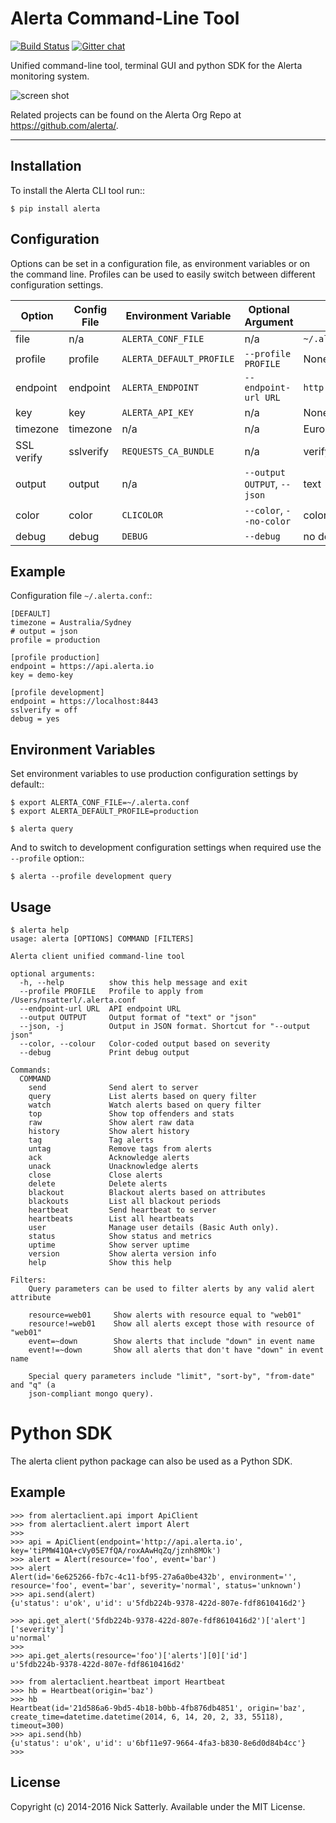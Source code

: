 Alerta Command-Line Tool
========================

[![Build Status](https://travis-ci.org/alerta/python-alerta.svg?branch=master)](https://travis-ci.org/alerta/python-alerta) [![Gitter chat](https://badges.gitter.im/alerta/chat.png)](https://gitter.im/alerta/chat)

Unified command-line tool, terminal GUI and python SDK for the Alerta monitoring system.

![screen shot](/docs/images/alerta-top-80x25.png?raw=true&v=1)

Related projects can be found on the Alerta Org Repo at <https://github.com/alerta/>.

----

Installation
------------

To install the Alerta CLI tool run::

    $ pip install alerta

Configuration
-------------

Options can be set in a configuration file, as environment variables or on the command line.
Profiles can be used to easily switch between different configuration settings.

| Option     | Config File | Environment Variable       | Optional Argument               | Default                   |
|------------|-------------|----------------------------|---------------------------------|---------------------------|
| file       | n/a         | ``ALERTA_CONF_FILE``       | n/a                             | ``~/.alerta.conf``        |
| profile    | profile     | ``ALERTA_DEFAULT_PROFILE`` | ``--profile PROFILE``           | None                      |
| endpoint   | endpoint    | ``ALERTA_ENDPOINT``        | ``--endpoint-url URL``          | ``http://localhost:8080`` |
| key        | key         | ``ALERTA_API_KEY``         | n/a                             | None                      |
| timezone   | timezone    | n/a                        | n/a                             | Europe/London             |
| SSL verify | sslverify   | ``REQUESTS_CA_BUNDLE``     | n/a                             | verify SSL certificates   |
| output     | output      | n/a                        | ``--output OUTPUT``, ``--json`` | text                      |
| color      | color       | ``CLICOLOR``               | ``--color``, ``--no-color``     | color on                  |
| debug      | debug       | ``DEBUG``                  | ``--debug``                     | no debug                  |

Example
-------

Configuration file ``~/.alerta.conf``::

    [DEFAULT]
    timezone = Australia/Sydney
    # output = json
    profile = production

    [profile production]
    endpoint = https://api.alerta.io
    key = demo-key

    [profile development]
    endpoint = https://localhost:8443
    sslverify = off
    debug = yes

Environment Variables
---------------------

Set environment variables to use production configuration settings by default::

    $ export ALERTA_CONF_FILE=~/.alerta.conf
    $ export ALERTA_DEFAULT_PROFILE=production

    $ alerta query

And to switch to development configuration settings when required use the ``--profile`` option::

    $ alerta --profile development query

Usage
-----

    $ alerta help
    usage: alerta [OPTIONS] COMMAND [FILTERS]

    Alerta client unified command-line tool

    optional arguments:
      -h, --help          show this help message and exit
      --profile PROFILE   Profile to apply from /Users/nsatterl/.alerta.conf
      --endpoint-url URL  API endpoint URL
      --output OUTPUT     Output format of "text" or "json"
      --json, -j          Output in JSON format. Shortcut for "--output json"
      --color, --colour   Color-coded output based on severity
      --debug             Print debug output

    Commands:
      COMMAND
        send              Send alert to server
        query             List alerts based on query filter
        watch             Watch alerts based on query filter
        top               Show top offenders and stats
        raw               Show alert raw data
        history           Show alert history
        tag               Tag alerts
        untag             Remove tags from alerts
        ack               Acknowledge alerts
        unack             Unacknowledge alerts
        close             Close alerts
        delete            Delete alerts
        blackout          Blackout alerts based on attributes
        blackouts         List all blackout periods
        heartbeat         Send heartbeat to server
        heartbeats        List all heartbeats
        user              Manage user details (Basic Auth only).
        status            Show status and metrics
        uptime            Show server uptime
        version           Show alerta version info
        help              Show this help

    Filters:
        Query parameters can be used to filter alerts by any valid alert attribute

        resource=web01     Show alerts with resource equal to "web01"
        resource!=web01    Show all alerts except those with resource of "web01"
        event=~down        Show alerts that include "down" in event name
        event!=~down       Show all alerts that don't have "down" in event name

        Special query parameters include "limit", "sort-by", "from-date" and "q" (a
        json-compliant mongo query).

Python SDK
==========

The alerta client python package can also be used as a Python SDK.

Example
-------

    >>> from alertaclient.api import ApiClient
    >>> from alertaclient.alert import Alert
    >>>
    >>> api = ApiClient(endpoint='http://api.alerta.io', key='tiPMW41QA+cVy05E7fQA/roxAAwHqZq/jznh8MOk')
    >>> alert = Alert(resource='foo', event='bar')
    >>> alert
    Alert(id='6e625266-fb7c-4c11-bf95-27a6a0be432b', environment='', resource='foo', event='bar', severity='normal', status='unknown')
    >>> api.send(alert)
    {u'status': u'ok', u'id': u'5fdb224b-9378-422d-807e-fdf8610416d2'}

    >>> api.get_alert('5fdb224b-9378-422d-807e-fdf8610416d2')['alert']['severity']
    u'normal'
    >>>
    >>> api.get_alerts(resource='foo')['alerts'][0]['id']
    u'5fdb224b-9378-422d-807e-fdf8610416d2'

    >>> from alertaclient.heartbeat import Heartbeat
    >>> hb = Heartbeat(origin='baz')
    >>> hb
    Heartbeat(id='21d586a6-9bd5-4b18-b0bb-4fb876db4851', origin='baz', create_time=datetime.datetime(2014, 6, 14, 20, 2, 33, 55118), timeout=300)
    >>> api.send(hb)
    {u'status': u'ok', u'id': u'6bf11e97-9664-4fa3-b830-8e6d0d84b4cc'}
    >>>

License
-------

Copyright (c) 2014-2016 Nick Satterly. Available under the MIT License.

